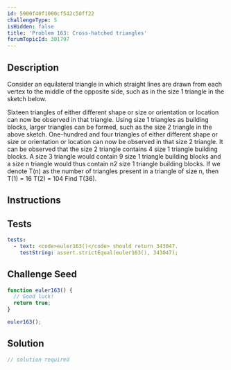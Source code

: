 ```yaml
---
id: 5900f40f1000cf542c50ff22
challengeType: 5
isHidden: false
title: 'Problem 163: Cross-hatched triangles'
forumTopicId: 301797
---
```


## Description
<section id='description'>
Consider an equilateral triangle in which straight lines are drawn from each vertex to the middle of the opposite side, such as in the size 1 triangle in the sketch below.

Sixteen triangles of either different shape or size or orientation or location can now be observed in that triangle. Using size 1 triangles as building blocks, larger triangles can be formed, such as the size 2 triangle in the above sketch. One-hundred and four triangles of either different shape or size or orientation or location can now be observed in that size 2 triangle.
It can be observed that the size 2 triangle contains 4 size 1 triangle building blocks. A size 3 triangle would contain 9 size 1 triangle building blocks and a size n triangle would thus contain n2 size 1 triangle building blocks.
If we denote T(n) as the number of triangles present in a triangle of size n, then
T(1) = 16
T(2) = 104
Find T(36).
</section>

## Instructions
<section id='instructions'>

</section>

## Tests
<section id='tests'>

```yml
tests:
  - text: <code>euler163()</code> should return 343047.
    testString: assert.strictEqual(euler163(), 343047);

```

</section>

## Challenge Seed
<section id='challengeSeed'>

<div id='js-seed'>

```js
function euler163() {
  // Good luck!
  return true;
}

euler163();
```

</div>



</section>

## Solution
<section id='solution'>

```js
// solution required
```

</section>

